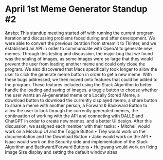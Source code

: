 # April 1st Meme Generator Standup #2
&nsbp; This standup meeting started off with running the current program iteration and discussing problems faced during and 
after development. We were able to convert the previous iteration from streamlit to TkInter, and we established an API 
in order to communicate with OpenAI to generate new memes. Through this testing and discussion, the major bug that we 
found was the scaling of images, as some images were so large that they would prevent the user from loading another meme 
and could only close the program. We also discovered that Macs specifically took longer to allow the user to click the 
generate meme button in order to get a new meme. With these bugs addressed, we then moved onto features that could be 
added to the program. These features included using the Stack Algorithm to better handle the loading and saving of images, 
a toggle button to choose whether the user wants an AI-generated meme or a Locally Stored Meme, a download button to 
download the currently displayed meme, a share button to share a meme with another person, a Forward & Backward Button to 
allow the user to look through the currently generated memes, the continuation of working with the API and connecting with 
DALLE and ChatGPT in order to create new memes, and a better UI design. After this discussion, we assigned each member with 
their tasks:
•	Mitchell would work on a Mockup UI and the Toggle Button
•	Trey would work on the documentation and the Download Button
•	Jake would work on the API
•	Isaac would work on the Security side and implementation of the Stack Algorithm and Backward/Forward Buttons
•	Huigwang would work on fixing Image Size display and setting the default window sizes
